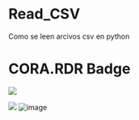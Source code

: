 # Read_CSV
Como se leen arcivos csv en python
# CORA.RDR Badge


<a href="https://dataverse.csuc.cat/dataset.xhtml?persistentId=doi:10.34810/data416"><img src="https://img.shields.io/badge/CORA.RDR-doi:10.34810/data416-blue"></a>


<a href="https://dataverse.csuc.cat/dataset.xhtml?persistentId=doi:10.34810/data271"><img src="https://img.shields.io/badge/DATAVERSE-doi:10.34810/data271-blue"></a>
![image](https://github.com/E-Fis/Read_CSV/assets/60395042/f1093bdd-491c-4d67-83f9-b9b7ced01ea6)








